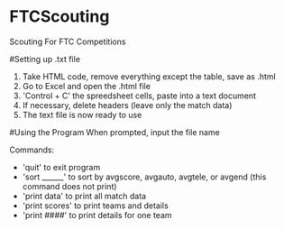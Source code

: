 # FTCScouting
Scouting For FTC Competitions

#Setting up .txt file
1. Take HTML code, remove everything except the table, save as .html
2. Go to Excel and open the .html file
3. 'Control + C' the spreedsheet cells, paste into a text document
4. If necessary, delete headers (leave only the match data)
5. The text file is now ready to use

#Using the Program
When prompted, input the file name 

Commands:
- 'quit' to exit program
- 'sort ______' to sort by avgscore, avgauto, avgtele, or avgend (this command does not print)
- 'print data' to print all match data
- 'print scores' to print teams and details
- 'print ####' to print details for one team
